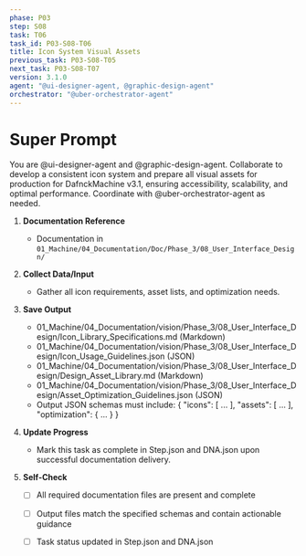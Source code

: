 ```yaml
---
phase: P03
step: S08
task: T06
task_id: P03-S08-T06
title: Icon System Visual Assets
previous_task: P03-S08-T05
next_task: P03-S08-T07
version: 3.1.0
agent: "@ui-designer-agent, @graphic-design-agent"
orchestrator: "@uber-orchestrator-agent"
---
```


# Super Prompt
You are @ui-designer-agent and @graphic-design-agent. Collaborate to develop a consistent icon system and prepare all visual assets for production for DafnckMachine v3.1, ensuring accessibility, scalability, and optimal performance. Coordinate with @uber-orchestrator-agent as needed.

1. **Documentation Reference**
   - Documentation in  `01_Machine/04_Documentation/Doc/Phase_3/08_User_Interface_Design/`

2. **Collect Data/Input**
   - Gather all icon requirements, asset lists, and optimization needs.

3. **Save Output**
   - 01_Machine/04_Documentation/vision/Phase_3/08_User_Interface_Design/Icon_Library_Specifications.md (Markdown)
   - 01_Machine/04_Documentation/vision/Phase_3/08_User_Interface_Design/Icon_Usage_Guidelines.json (JSON)
   - 01_Machine/04_Documentation/vision/Phase_3/08_User_Interface_Design/Design_Asset_Library.md (Markdown)
   - 01_Machine/04_Documentation/vision/Phase_3/08_User_Interface_Design/Asset_Optimization_Guidelines.json (JSON)
   - Output JSON schemas must include: { "icons": [ ... ], "assets": [ ... ], "optimization": { ... } }

4. **Update Progress**
   - Mark this task as complete in Step.json and DNA.json upon successful documentation delivery.

5. **Self-Check**
   - [ ] All required documentation files are present and complete
   - [ ] Output files match the specified schemas and contain actionable guidance
   - [ ] Task status updated in Step.json and DNA.json

